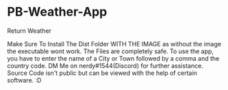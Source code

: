 # PB-Weather-App
Return Weather

Make Sure To Install The Dist Folder WITH THE IMAGE as without the image the executable wont work. The Files are completely safe. To use the app, you have to enter the name of a City or Town followed by a comma and the country code. DM Me on nerdy#1544(Discord) for further assistance. Source Code isn't public but can be viewed with the help of certain software. :D
